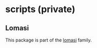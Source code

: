 # scripts (private)

## Lomasi

This package is part of the [lomasi](https://github.com/etienne-dldc/lomasi) family.
